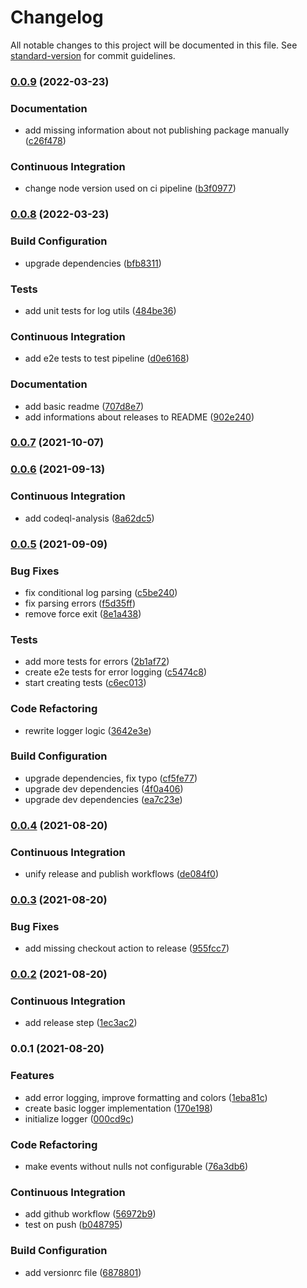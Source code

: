 # Changelog

All notable changes to this project will be documented in this file. See [standard-version](https://github.com/conventional-changelog/standard-version) for commit guidelines.

### [0.0.9](https://github.com/DevAndDeliver/nest-logging-transport/compare/v0.0.8...v0.0.9) (2022-03-23)


### Documentation

* add missing information about not publishing package manually ([c26f478](https://github.com/DevAndDeliver/nest-logging-transport/commit/c26f478ec2dc431dab5e3139e01c06ad51c167bf))


### Continuous Integration

* change node version used on ci pipeline ([b3f0977](https://github.com/DevAndDeliver/nest-logging-transport/commit/b3f0977aee9b50c50471271a22c495128717db1a))

### [0.0.8](https://github.com/DevAndDeliver/nest-logging-transport/compare/v0.0.7...v0.0.8) (2022-03-23)


### Build Configuration

* upgrade dependencies ([bfb8311](https://github.com/DevAndDeliver/nest-logging-transport/commit/bfb831151b37d25283f135422757431b07b94b69))


### Tests

* add unit tests for log utils ([484be36](https://github.com/DevAndDeliver/nest-logging-transport/commit/484be3629723f14d691b920bd9d5adcc81722030))


### Continuous Integration

* add e2e tests to test pipeline ([d0e6168](https://github.com/DevAndDeliver/nest-logging-transport/commit/d0e6168eefd43a7ed2cbd0741792cc85be559f89))


### Documentation

* add basic readme ([707d8e7](https://github.com/DevAndDeliver/nest-logging-transport/commit/707d8e731aae4e0418ac721486317fecbcb9e056))
* add informations about releases to README ([902e240](https://github.com/DevAndDeliver/nest-logging-transport/commit/902e2401d8be13052a6b69bc258d879cadf296cf))

### [0.0.7](https://github.com/DevAndDeliver/nest-logging-transport/compare/v0.0.6...v0.0.7) (2021-10-07)

### [0.0.6](https://github.com/DevAndDeliver/nest-logging-transport/compare/v0.0.5...v0.0.6) (2021-09-13)


### Continuous Integration

* add codeql-analysis ([8a62dc5](https://github.com/DevAndDeliver/nest-logging-transport/commit/8a62dc59a3f30aff9af8f6daf3e13084f3e298f9))

### [0.0.5](https://github.com/DevAndDeliver/nest-logging-transport/compare/v0.0.4...v0.0.5) (2021-09-09)


### Bug Fixes

* fix conditional log parsing ([c5be240](https://github.com/DevAndDeliver/nest-logging-transport/commit/c5be240839a4538f946a5a990005adcd07f9e8c5))
* fix parsing errors ([f5d35ff](https://github.com/DevAndDeliver/nest-logging-transport/commit/f5d35ff46c3561f5a24966d0a74344beabf87bba))
* remove force exit ([8e1a438](https://github.com/DevAndDeliver/nest-logging-transport/commit/8e1a43892c800515cce7b4d8745b02d867b0d660))


### Tests

* add more tests for errors ([2b1af72](https://github.com/DevAndDeliver/nest-logging-transport/commit/2b1af72c6df00b99a4f7111b2f2899c5210c974b))
* create e2e tests for error logging ([c5474c8](https://github.com/DevAndDeliver/nest-logging-transport/commit/c5474c8959e2f03f91934be88a165a7a647bbda1))
* start creating tests ([c6ec013](https://github.com/DevAndDeliver/nest-logging-transport/commit/c6ec01346d1ef7504f1d98f5749a7eaabe47ad04))


### Code Refactoring

* rewrite logger logic ([3642e3e](https://github.com/DevAndDeliver/nest-logging-transport/commit/3642e3e73d653a88cee9275fe8b936619279153c))


### Build Configuration

* upgrade dependencies, fix typo ([cf5fe77](https://github.com/DevAndDeliver/nest-logging-transport/commit/cf5fe7775b63870b4a4a15edf977efbaf192d060))
* upgrade dev dependencies ([4f0a406](https://github.com/DevAndDeliver/nest-logging-transport/commit/4f0a406a8fff0857000b14a6af9e25a628cad657))
* upgrade dev dependencies ([ea7c23e](https://github.com/DevAndDeliver/nest-logging-transport/commit/ea7c23ea927b442a643a629454224c33e7b9574d))

### [0.0.4](https://github.com/DevAndDeliver/nest-logging-transport/compare/v0.0.3...v0.0.4) (2021-08-20)


### Continuous Integration

* unify release and publish workflows ([de084f0](https://github.com/DevAndDeliver/nest-logging-transport/commit/de084f0bbf3118b4e5e0721a844387a40d8d8cf9))

### [0.0.3](https://github.com/DevAndDeliver/nest-logging-transport/compare/v0.0.2...v0.0.3) (2021-08-20)


### Bug Fixes

* add missing checkout action to release ([955fcc7](https://github.com/DevAndDeliver/nest-logging-transport/commit/955fcc70d34fddddcd768d331d91bbe10b5e64c8))

### [0.0.2](https://github.com/DevAndDeliver/nest-logging-transport/compare/v0.0.1...v0.0.2) (2021-08-20)


### Continuous Integration

* add release step ([1ec3ac2](https://github.com/DevAndDeliver/nest-logging-transport/commit/1ec3ac21de73f04deeff732c05131c9dc76a4de7))

### 0.0.1 (2021-08-20)


### Features

* add error logging, improve formatting and colors ([1eba81c](https://github.com/DevAndDeliver/nest-logging-transport/commit/1eba81c6f7afc6e9580066b1559143ce2119b51f))
* create basic logger implementation ([170e198](https://github.com/DevAndDeliver/nest-logging-transport/commit/170e198b844448f4c61232993c7accb32ae057cf))
* initialize logger ([000cd9c](https://github.com/DevAndDeliver/nest-logging-transport/commit/000cd9c0aa7e4a6cad262ebddf014a1150aca846))


### Code Refactoring

* make events without nulls not configurable ([76a3db6](https://github.com/DevAndDeliver/nest-logging-transport/commit/76a3db6e2d69ce0ef23cce5a568aaa8881f51999))


### Continuous Integration

* add github workflow ([56972b9](https://github.com/DevAndDeliver/nest-logging-transport/commit/56972b9941f6cb9cc91398ced470ad015e7b9cdc))
* test on push ([b048795](https://github.com/DevAndDeliver/nest-logging-transport/commit/b048795148453153476f4797267faeb1deed2f4e))


### Build Configuration

* add versionrc file ([6878801](https://github.com/DevAndDeliver/nest-logging-transport/commit/6878801fbf6f7267c6496b9ade1242782645c1d1))
